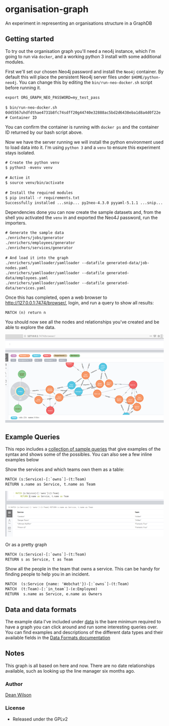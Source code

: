 # organisation-graph

An experiment in representing an organisations structure in a GraphDB

## Getting started

To try out the organisation graph you'll need a neo4j instance, which
I'm going to run via `docker`, and a working python 3 install with some
additional modules.

First we'll set our chosen Neo4j password and install the `Neo4j`
container. By default this will place the persistent Neo4j server files
under `$HOME/python-neo4j`. You can change this by editing the
`bin/run-neo-docker.sh` script before running it.

    export ORG_GRAPH_NEO_PASSWORD=my_test_pass

    $ bin/run-neo-docker.sh
    0d45567uhdfdthae4731b8fc74sdff20g44740e32888ac5bd2d6438eba1d8a4d0f22e # Container ID

You can confirm the container is running with `docker ps` and the container ID
returned by our bash script above.

Now we have the server running we will install the python environment
used to load data into it. I'm using `python 3` and a `venv` to ensure this
experiment stays isolated.

    # Create the python venv
    $ python3 -mvenv venv

    # Active it
    $ source venv/bin/activate

    # Install the required modules
    $ pip install -r requirements.txt
    Successfully installed ...snip... py2neo-4.3.0 pyyaml-5.1.1 ...snip...

Dependencies done you can now create the sample datasets and, from the shell you
activated the `venv` in and exported the Neo4J password, run the importers.

    # Generate the sample data
    ./enrichers/jobs/generator
    ./enrichers/employees/generator
    ./enrichers/services/generator

    # And load it into the graph
    ./enrichers/yamlloader/yamlloader --datafile generated-data/job-nodes.yaml
    ./enrichers/yamlloader/yamlloader --datafile generated-data/employees.yaml
    ./enrichers/yamlloader/yamlloader --datafile generated-data/services.yaml

Once this has completed, open a web browser to
<http://127.0.0.1:7474/browser/>, login, and run a query to show
all results:

    MATCH (n) return n

You should now see all the nodes and relationships you've created and be able to
explore the data.

![A Graph screenshot](/images/organisation-graph-data.png "Neo4J node browser with sample data")

## Example Queries

This repo includes a
[collection of sample queries](/docs/queries.md) that give examples of the syntax and shows some of
the possibles. You can also see a few inline examples below

Show the services and which teams own them as a table:

    MATCH (s:Service)-[:`owns`]-(t:Team)
    RETURN s.name as Service, t.name as Team

![Table of service names and the teams that own them](/images/service-owners.png "Table of service names and the teams that own them")

Or as a pretty graph

    MATCH (s:Service)-[:`owns`]-(t:Team)
    RETURN s as Service, t as Team

Show all the people in the team that owns a service. This can be handy for finding
people to help you in an incident.

    MATCH  (s:Service {name: 'Webchat'})-[:`owns`]-(t:Team)
    MATCH  (t:Team)-[:`in_team`]-(e:Employee)
    RETURN  s.name as Service, e.name as Owners

## Data and data formats

The example data I've included under [data](/data/) is the bare minimum required
to have a graph you can click around and run some interesting queries over. You can
find examples and descriptions of the different data types and their available fields in
the [Data Formats documentation](/docs/data-formats.md)

## Notes

This graph is all based on here and now. There are no date relationships
available, such as looking up the line manager six months ago.

### Author

  [Dean Wilson](https://www.unixdaemon.net)

### License

 * Released under the GPLv2
